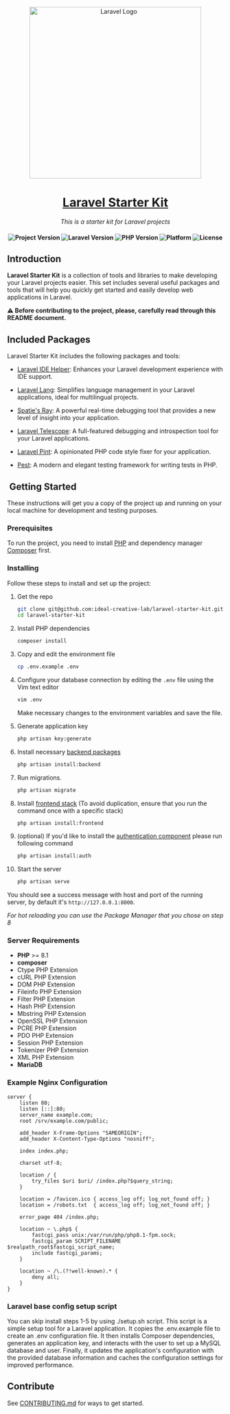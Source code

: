 <p align="center"><a href="https://laravel.com" target="_blank"><img src="https://raw.githubusercontent.com/laravel/art/master/logo-lockup/5%20SVG/2%20CMYK/1%20Full%20Color/laravel-logolockup-cmyk-red.svg" width="400" alt="Laravel Logo"></a></p>

<h1 align="center">
    <a href="https://github.com/ideal-creative-lab/laravel-starter-kit">
        Laravel Starter Kit
    </a>
</h1>

<p align="center">
    <i align="center">This is a starter kit for Laravel projects</i>
</p>

<h4 align="center">
    <img src="https://img.shields.io/badge/release-v1.0.0-blue" alt="Project Version">
    <img src="https://img.shields.io/badge/laravel-10.8-blueviolet" alt="Laravel Version">
    <img src="https://img.shields.io/badge/php-%3E=8.1-royalblue" alt="PHP Version">
    <img src="https://img.shields.io/badge/platform-*nix-lightgrey" alt="Platform">
    <img src="https://img.shields.io/badge/license-proprietary-green" alt="License">
</h4>

## Introduction

**Laravel Starter Kit** is a collection of tools and libraries to make developing your Laravel projects easier. This set includes several useful packages and tools that will help you quickly get started and easily develop web applications in Laravel.


**⚠️ Before contributing to the project, please, carefully read through this README document.**

## Included Packages

Laravel Starter Kit includes the following packages and tools:

- [Laravel IDE Helper](https://github.com/barryvdh/laravel-ide-helper): Enhances your Laravel development experience with IDE support.

- [Laravel Lang](https://github.com/overtrue/laravel-lang): Simplifies language management in your Laravel applications, ideal for multilingual projects.

- [Spatie's Ray](https://github.com/spatie/ray): A powerful real-time debugging tool that provides a new level of insight into your application.

- [Laravel Telescope](https://laravel.com/docs/10.x/telescope): A full-featured debugging and introspection tool for your Laravel applications.

- [Laravel Pint](https://laravel.com/docs/10.x/pint): A opinionated PHP code style fixer for your application.

- [Pest](https://pestphp.com/): A modern and elegant testing framework for writing tests in PHP.


## ️ Getting Started
These instructions will get you a copy of the project up and running on your local machine for development and testing
purposes.

### Prerequisites
To run the project, you need to install [PHP](https://www.php.net/manual/en/install.php) and dependency manager
[Composer](https://getcomposer.org) first.

### Installing
Follow these steps to install and set up the project:

1. Get the repo
    ```zsh
    git clone git@github.com:ideal-creative-lab/laravel-starter-kit.git
    cd laravel-starter-kit
    ```

2. Install PHP dependencies
    ```zsh
    composer install
    ```

3. Copy and edit the environment file
    ```zsh
    cp .env.example .env
    ```

4. Configure your database connection by editing the `.env` file using the Vim text editor
    ```zsh
    vim .env
    ```
    Make necessary changes to the environment variables and save the file.

5. Generate application key
    ```zsh
    php artisan key:generate
    ```

6. Install necessary [backend packages](https://github.com/ideal-creative-lab/laravel-starter-kit/wiki/How-to-install-backend-packages)
    ```zsh
    php artisan install:backend
    ``` 
   
7. Run migrations.
    ```zsh
    php artisan migrate
    ```

8. Install [frontend stack](https://github.com/ideal-creative-lab/laravel-starter-kit/wiki/How-to-install-frontend-components) (To avoid duplication, ensure that you run the command once with a specific stack)
    ```zsh
    php artisan install:frontend
    ```

9. (optional) If you'd like to install the [authentication component](https://github.com/ideal-creative-lab/laravel-starter-kit/wiki/How-to-install-the-authentication-component) please run following command
    ```zsh
    php artisan install:auth
    ```

10. Start the server
    ```zsh
    php artisan serve
    ```

You should see a success message with host and port of the running server, by default it's `http://127.0.0.1:8000`.

_For hot reloading you can use the Package Manager that you chose on step 8_

### Server Requirements

* **PHP** >= 8.1
* **composer**
* Ctype PHP Extension
* cURL PHP Extension
* DOM PHP Extension
* Fileinfo PHP Extension
* Filter PHP Extension
* Hash PHP Extension
* Mbstring PHP Extension
* OpenSSL PHP Extension
* PCRE PHP Extension
* PDO PHP Extension
* Session PHP Extension
* Tokenizer PHP Extension
* XML PHP Extension
* **MariaDB**


### Example Nginx Configuration
```
server {
    listen 80;
    listen [::]:80;
    server_name example.com;
    root /srv/example.com/public;
 
    add_header X-Frame-Options "SAMEORIGIN";
    add_header X-Content-Type-Options "nosniff";
 
    index index.php;
 
    charset utf-8;
 
    location / {
        try_files $uri $uri/ /index.php?$query_string;
    }
 
    location = /favicon.ico { access_log off; log_not_found off; }
    location = /robots.txt  { access_log off; log_not_found off; }
 
    error_page 404 /index.php;
 
    location ~ \.php$ {
        fastcgi_pass unix:/var/run/php/php8.1-fpm.sock;
        fastcgi_param SCRIPT_FILENAME $realpath_root$fastcgi_script_name;
        include fastcgi_params;
    }
 
    location ~ /\.(?!well-known).* {
        deny all;
    }
} 
```

### Laravel base config setup script
You can skip install steps 1-5 by using ./setup.sh script. This script is a simple setup tool for a Laravel application. It copies the .env.example file to create an .env configuration file. It then installs Composer dependencies, generates an application key, and interacts with the user to set up a MySQL database and user. Finally, it updates the application's configuration with the provided database information and caches the configuration settings for improved performance.

## Contribute
See [CONTRIBUTING.md](CONTRIBUTING.md) for ways to get started.
